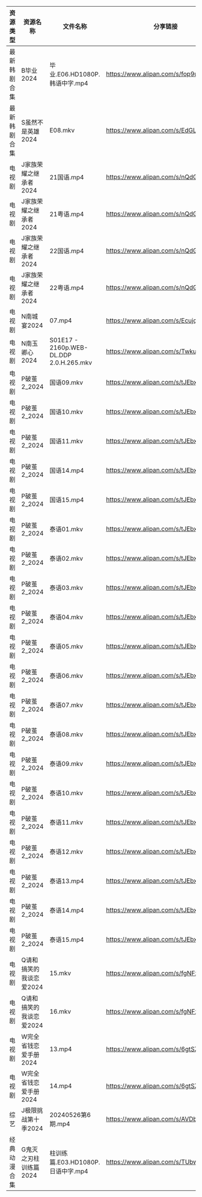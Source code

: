 | 资源类型   | 资源名称           | 文件名称                                    | 分享链接                                 | 更新时间                |
| ------ | -------------- | --------------------------------------- | ------------------------------------ | ------------------- |
| 最新韩剧合集 | B毕业2024        | 毕业.E06.HD1080P.韩语中字.mp4                 | https://www.alipan.com/s/fop9uyywL8B | 2024-05-27 07:28:03 |
| 最新韩剧合集 | S虽然不是英雄2024    | E08.mkv                                 | https://www.alipan.com/s/EdGLefHeWvz | 2024-05-27 00:08:58 |
| 电视剧    | J家族荣耀之继承者2024  | 21国语.mp4                                | https://www.alipan.com/s/nQdG1mVtEPN | 2024-05-27 14:06:39 |
| 电视剧    | J家族荣耀之继承者2024  | 21粤语.mp4                                | https://www.alipan.com/s/nQdG1mVtEPN | 2024-05-27 14:06:39 |
| 电视剧    | J家族荣耀之继承者2024  | 22国语.mp4                                | https://www.alipan.com/s/nQdG1mVtEPN | 2024-05-27 14:06:38 |
| 电视剧    | J家族荣耀之继承者2024  | 22粤语.mp4                                | https://www.alipan.com/s/nQdG1mVtEPN | 2024-05-27 14:06:38 |
| 电视剧    | N南城宴2024       | 07.mp4                                  | https://www.alipan.com/s/EcujqdaQJ8C | 2024-05-27 14:07:09 |
| 电视剧    | N南玉卿心2024      | S01E17 - 2160p.WEB-DL.DDP 2.0.H.265.mkv | https://www.alipan.com/s/TwkuXQKfGqm | 2024-05-27 14:07:12 |
| 电视剧    | P破茧2_2024      | 国语09.mkv                                | https://www.alipan.com/s/tJEbxwiiXXs | 2024-05-27 14:07:40 |
| 电视剧    | P破茧2_2024      | 国语10.mkv                                | https://www.alipan.com/s/tJEbxwiiXXs | 2024-05-27 14:07:40 |
| 电视剧    | P破茧2_2024      | 国语11.mkv                                | https://www.alipan.com/s/tJEbxwiiXXs | 2024-05-27 14:07:39 |
| 电视剧    | P破茧2_2024      | 国语14.mp4                                | https://www.alipan.com/s/tJEbxwiiXXs | 2024-05-27 14:07:39 |
| 电视剧    | P破茧2_2024      | 国语15.mp4                                | https://www.alipan.com/s/tJEbxwiiXXs | 2024-05-27 14:07:39 |
| 电视剧    | P破茧2_2024      | 泰语01.mkv                                | https://www.alipan.com/s/tJEbxwiiXXs | 2024-05-27 14:07:38 |
| 电视剧    | P破茧2_2024      | 泰语02.mkv                                | https://www.alipan.com/s/tJEbxwiiXXs | 2024-05-27 14:07:38 |
| 电视剧    | P破茧2_2024      | 泰语03.mkv                                | https://www.alipan.com/s/tJEbxwiiXXs | 2024-05-27 14:07:38 |
| 电视剧    | P破茧2_2024      | 泰语04.mkv                                | https://www.alipan.com/s/tJEbxwiiXXs | 2024-05-27 14:07:37 |
| 电视剧    | P破茧2_2024      | 泰语05.mkv                                | https://www.alipan.com/s/tJEbxwiiXXs | 2024-05-27 14:07:37 |
| 电视剧    | P破茧2_2024      | 泰语06.mkv                                | https://www.alipan.com/s/tJEbxwiiXXs | 2024-05-27 14:07:36 |
| 电视剧    | P破茧2_2024      | 泰语07.mkv                                | https://www.alipan.com/s/tJEbxwiiXXs | 2024-05-27 14:07:36 |
| 电视剧    | P破茧2_2024      | 泰语08.mkv                                | https://www.alipan.com/s/tJEbxwiiXXs | 2024-05-27 14:07:36 |
| 电视剧    | P破茧2_2024      | 泰语09.mkv                                | https://www.alipan.com/s/tJEbxwiiXXs | 2024-05-27 14:07:35 |
| 电视剧    | P破茧2_2024      | 泰语10.mkv                                | https://www.alipan.com/s/tJEbxwiiXXs | 2024-05-27 14:07:35 |
| 电视剧    | P破茧2_2024      | 泰语11.mkv                                | https://www.alipan.com/s/tJEbxwiiXXs | 2024-05-27 14:07:35 |
| 电视剧    | P破茧2_2024      | 泰语12.mkv                                | https://www.alipan.com/s/tJEbxwiiXXs | 2024-05-27 14:07:34 |
| 电视剧    | P破茧2_2024      | 泰语13.mp4                                | https://www.alipan.com/s/tJEbxwiiXXs | 2024-05-27 14:07:34 |
| 电视剧    | P破茧2_2024      | 泰语14.mp4                                | https://www.alipan.com/s/tJEbxwiiXXs | 2024-05-27 14:07:33 |
| 电视剧    | P破茧2_2024      | 泰语15.mp4                                | https://www.alipan.com/s/tJEbxwiiXXs | 2024-05-27 14:07:33 |
| 电视剧    | Q请和搞笑的我谈恋爱2024 | 15.mkv                                  | https://www.alipan.com/s/fgNFxqmShaR | 2024-05-27 14:07:50 |
| 电视剧    | Q请和搞笑的我谈恋爱2024 | 16.mkv                                  | https://www.alipan.com/s/fgNFxqmShaR | 2024-05-27 14:07:50 |
| 电视剧    | W完全省钱恋爱手册2024  | 13.mp4                                  | https://www.alipan.com/s/6gtSZmCtHmc | 2024-05-27 00:09:10 |
| 电视剧    | W完全省钱恋爱手册2024  | 14.mp4                                  | https://www.alipan.com/s/6gtSZmCtHmc | 2024-05-27 00:09:10 |
| 综艺     | J极限挑战第十季2024   | 20240526第6期.mp4                         | https://www.alipan.com/s/AVDbVKDwyT9 | 2024-05-27 00:11:28 |
| 经典动漫合集 | G鬼灭之刃柱训练篇2024  | 柱训练篇.E03.HD1080P.日语中字.mp4               | https://www.alipan.com/s/TUbwt4s24F2 | 2024-05-27 08:10:30 |
